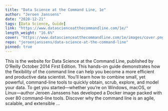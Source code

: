 ```yaml
---
title: "Data Science at the Command Line, 1e"
author: "Jeroen Janssens"
date: "2020-12-21"
tags: [Data Science, Guide]
link: "https://www.datascienceatthecommandline.com/1e/"
length_weight: "16.6%"
cover: "https://www.datascienceatthecommandline.com/1e/images/cover.png"
repo: "jeroenjanssens/data-science-at-the-command-line"
pinned: true
---
```


This is the website for Data Science at the Command Line, published by O’Reilly October 2014 First Edition. This hands-on guide demonstrates how the flexibility of the command line can help you become a more efficient and productive data scientist. You’ll learn how to combine small, yet powerful, command-line tools to quickly obtain, scrub, explore, and model your data. To get you started—whether you’re on Windows, macOS, or Linux—author Jeroen Janssens has developed a Docker image packed with over 80 command-line tools. Discover why the command line is an agile, scalable, and extensible ...
